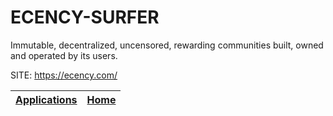 # ECENCY-SURFER

 Immutable, decentralized, uncensored, rewarding communities built, 
 owned and operated by its users.

 SITE: https://ecency.com/

 | [Applications](https://portable-linux-apps.github.io/apps.html) | [Home](https://portable-linux-apps.github.io)
 | --- | --- |

